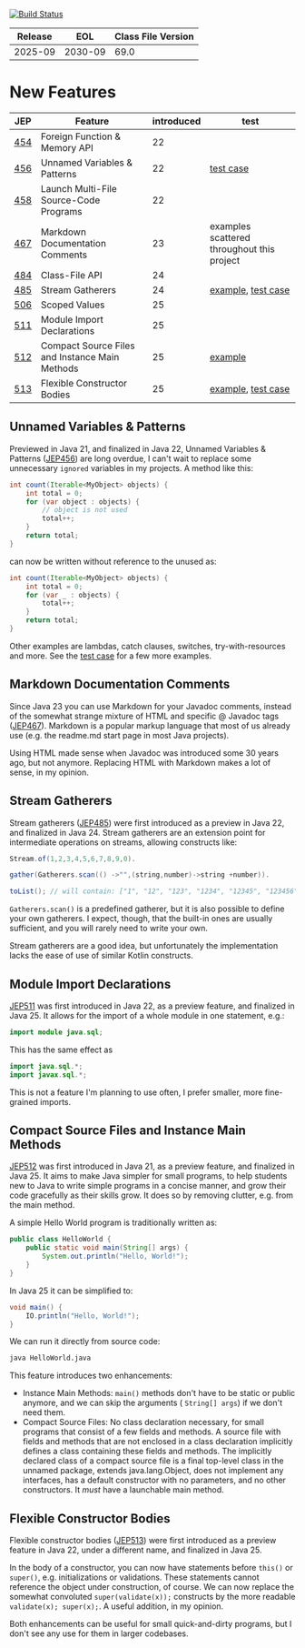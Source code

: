 [![Build Status](https://dev.azure.com/hbvk/java-test/_apis/build/status%2Fhbvk.java25?branchName=main)](https://dev.azure.com/hbvk/java-test/_build/latest?definitionId=44&branchName=main)

| Release | EOL     | Class File Version |
|---------|---------|--------------------|
| 2025-09 | 2030-09 | 69.0               |

# New Features

| JEP                                      | Feature                                        | introduced | test                                                                                                                                                         |
|------------------------------------------|------------------------------------------------|------------|--------------------------------------------------------------------------------------------------------------------------------------------------------------|
| [454](https://openjdk.java.net/jeps/454) | Foreign Function & Memory API                  | 22         |                                                                                                                                                              |
| [456](https://openjdk.java.net/jeps/456) | Unnamed Variables & Patterns                   | 22         | [test case](src/test/java/com/hbvk/jep456/Jep456AnonymousVariableTest.java)                                                                                  |
| [458](https://openjdk.java.net/jeps/458) | Launch Multi-File Source-Code Programs         | 22         |                                                                                                                                                              |
| [467](https://openjdk.java.net/jeps/467) | Markdown Documentation Comments                | 23         | examples scattered throughout this project                                                                                                                   |
| [484](https://openjdk.java.net/jeps/484) | Class-File API                                 | 24         |                                                                                                                                                              |
| [485](https://openjdk.java.net/jeps/485) | Stream Gatherers                               | 24         | [example](src/main/java/com/hbvk/jep485/DistinctByGatherer.java), [test case](src/test/java/com/hbvk/jep485/Jep485GathererTest.java)                         |
| [506](https://openjdk.java.net/jeps/506) | Scoped Values                                  | 25         |                                                                                                                                                              |
| [511](https://openjdk.java.net/jeps/511) | Module Import Declarations                     | 25         |                                                                                                                                                              |
| [512](https://openjdk.java.net/jeps/512) | Compact Source Files and Instance Main Methods | 25         | [example](src/main/java/com/hbvk/App.java)                                                                                                                   |
| [513](https://openjdk.java.net/jeps/513) | Flexible Constructor Bodies                    | 25         | [example](src/main/java/com/hbvk/jep513/FlexibleConstructorBodies.java), [test case](src/test/java/com/hbvk/jep513/Jep513FlexibleConstructorBodiesTest.java) |

## Unnamed Variables & Patterns

Previewed in Java 21, and finalized in Java 22, Unnamed Variables &
Patterns ([JEP456](https://openjdk.java.net/jeps/456)) are long overdue, I can't wait to replace some unnecessary
`ignored` variables in my projects. A method like this:

```java
int count(Iterable<MyObject> objects) {
    int total = 0;
    for (var object : objects) {
        // object is not used
        total++;
    }
    return total;
}
```

can now be written without reference to the unused as:

```java
int count(Iterable<MyObject> objects) {
    int total = 0;
    for (var _ : objects) {
        total++;
    }
    return total;
}
```

Other examples are lambdas, catch clauses, switches, try-with-resources and more. See
the [test case](src/test/java/com/hbvk/jep456/Jep456AnonymousVariableTest.java) for a few more examples.

## Markdown Documentation Comments

Since Java 23 you can use Markdown for your Javadoc comments, instead of the somewhat strange mixture of HTML and
specific @ Javadoc tags ([JEP467](https://openjdk.java.net/jeps/467)). Markdown is a popular markup language that most
of us already use (e.g. the readme.md start page in most Java projects).

Using HTML made sense when Javadoc was introduced some 30 years ago, but not anymore. Replacing HTML with Markdown makes
a lot of sense, in my opinion.

## Stream Gatherers

Stream gatherers ([JEP485](https://openjdk.java.net/jeps/485)) were first introduced as a preview in Java 22, and
finalized in Java 24. Stream gatherers are an extension point for intermediate operations on streams, allowing
constructs like:

```java
Stream.of(1,2,3,4,5,6,7,8,9,0).

gather(Gatherers.scan(() ->"",(string,number)->string +number)).

toList(); // will contain: ["1", "12", "123", "1234", "12345", "123456", "1234567", "12345678", "123456789"]
```

`Gatherers.scan()` is a predefined gatherer, but it is also possible to define your own gatherers. I expect, though,
that the built-in ones are usually sufficient, and you will rarely need to write your own.

Stream gatherers are a good idea, but unfortunately the implementation lacks the ease of use of similar Kotlin
constructs.

## Module Import Declarations

[JEP511](https://openjdk.java.net/jeps/511) was first introduced in Java 22, as a preview feature, and finalized in
Java 25. It allows for the import of a whole module in one statement, e.g.:

```java
import module java.sql;
```

This has the same effect as

```java
import java.sql.*;
import javax.sql.*;
```

This is not a feature I'm planning to use often, I prefer smaller, more fine-grained imports.

## Compact Source Files and Instance Main Methods

[JEP512](https://openjdk.java.net/jeps/512) was first introduced in Java 21, as a preview feature, and finalized in
Java 25. It aims to make Java simpler for small programs, to help students new to Java to write simple programs in a
concise manner, and grow their code gracefully as their skills grow. It does so by removing clutter, e.g. from the main
method.

A simple Hello World program is traditionally written as:

```java
public class HelloWorld {
    public static void main(String[] args) {
        System.out.println("Hello, World!");
    }
}
```

In Java 25 it can be simplified to:

```java
void main() {
    IO.println("Hello, World!");
}
```

We can run it directly from source code:

```bash
java HelloWorld.java
```

This feature introduces two enhancements:

- Instance Main Methods: `main()` methods don't have to be static or public anymore, and we can skip the arguments (
  `String[] args`) if we don't need them.
- Compact Source Files: No class declaration necessary, for small programs that consist of a few fields and methods. A
  source file with fields and methods that are not enclosed in a class declaration implicitly defines a class containing
  these fields and methods. The implicitly declared class of a compact source file is a final top-level class in the
  unnamed package, extends java.lang.Object, does not implement any interfaces, has a default constructor with no
  parameters, and no other constructors. It *must* have a launchable main method.

## Flexible Constructor Bodies

Flexible constructor bodies ([JEP513](https://openjdk.java.net/jeps/513)) were first introduced as a preview feature in
Java 22, under a different name, and finalized in Java 25.

In the body of a constructor, you can now have statements before `this()` or `super()`, e.g. initializations or
validations. These statements cannot reference the object under construction, of course. We can now replace the somewhat
convoluted `super(validate(x));` constructs by the more readable `validate(x); super(x);`. A useful addition, in my
opinion.

Both enhancements can be useful for small quick-and-dirty programs, but I don't see any use for them in larger
codebases.
